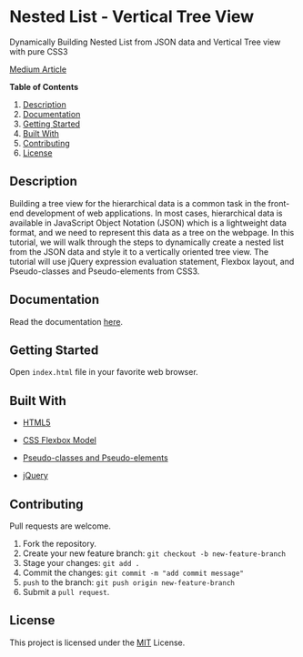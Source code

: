 # Nested List - Vertical Tree View

Dynamically Building Nested List from JSON data and Vertical Tree view with pure CSS3

[Medium Article](https://medium.com/oli-systems/dynamically-building-nested-list-from-json-data-and-tree-view-with-css3-2ee75b471744)

**Table of Contents**
<!-- MDTOC maxdepth:6 firsth1:0 numbering:1 flatten:0 bullets:0 updateOnSave:1 -->

1. [Description](#description)   
2. [Documentation](#documentation)   
3. [Getting Started](#getting-started)   
4. [Built With](#built-with)   
5. [Contributing](#contributing)   
6. [License](#license)   

<!-- /MDTOC -->
## Description

Building a tree view for the hierarchical data is a common task in the front-end development of web applications. In most cases, hierarchical data is available in JavaScript Object Notation (JSON) which is a lightweight data format, and we need to represent this data as a tree on the webpage. In this tutorial, we will walk through the steps to dynamically create a nested list from the JSON data and style it to a vertically oriented tree view. The tutorial will use jQuery expression evaluation statement, Flexbox layout, and Pseudo-classes and Pseudo-elements from CSS3.

## Documentation

Read the documentation [here]('./docs/DOCS.md).

## Getting Started

Open `index.html` file in your favorite web browser.

## Built With

- [HTML5](https://en.wikipedia.org/wiki/HTML5)

- [CSS Flexbox Model](https://www.freecodecamp.org/news/understanding-flexbox-everything-you-need-to-know-b4013d4dc9af/)

- [Pseudo-classes and Pseudo-elements](https://developer.mozilla.org/en-US/docs/Learn/CSS/Building_blocks/Selectors/Pseudo-classes_and_pseudo-elements)

- [jQuery](https://jquery.com/)

## Contributing

Pull requests are welcome.

1. Fork the repository.
2. Create your new feature branch: `git checkout -b new-feature-branch`
3. Stage your changes: `git add .`
4. Commit the changes: `git commit -m "add commit message"`
5. `push` to the branch: `git push origin new-feature-branch`
6. Submit a `pull request`.

## License

This project is licensed under the [MIT](https://choosealicense.com/licenses/mit/) License.

